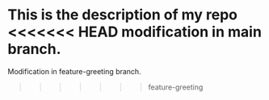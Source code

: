 This is the description of my repo
<<<<<<< HEAD
modification in main branch.
=======
Modification in feature-greeting branch.
>>>>>>> feature-greeting
